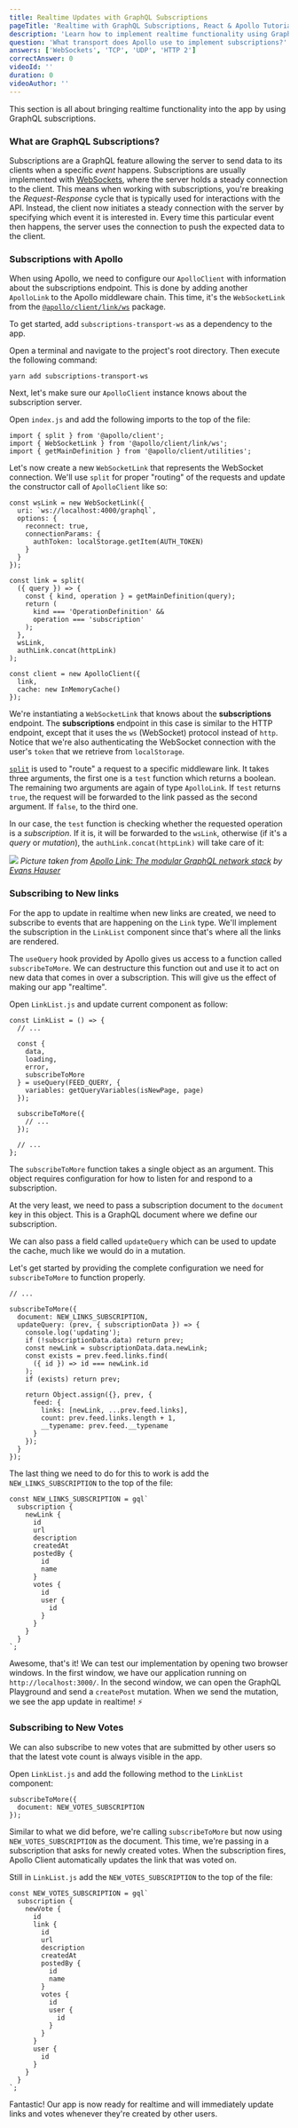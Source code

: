 ```yaml
---
title: Realtime Updates with GraphQL Subscriptions
pageTitle: 'Realtime with GraphQL Subscriptions, React & Apollo Tutorial'
description: 'Learn how to implement realtime functionality using GraphQL subscriptions with Apollo Client & React. The websockets will be handled by subscriptions-transport-ws.'
question: 'What transport does Apollo use to implement subscriptions?'
answers: ['WebSockets', 'TCP', 'UDP', 'HTTP 2']
correctAnswer: 0
videoId: ''
duration: 0
videoAuthor: ''
---
```


This section is all about bringing realtime functionality into the app by using GraphQL subscriptions.

### What are GraphQL Subscriptions?

Subscriptions are a GraphQL feature allowing the server to send data to its clients when a specific _event_ happens. Subscriptions are usually implemented with [WebSockets](https://en.wikipedia.org/wiki/WebSocket), where the server holds a steady connection to the client. This means when working with subscriptions, you're breaking the _Request-Response_ cycle that is typically used for interactions with the API. Instead, the client now initiates a steady connection with the server by specifying which event it is interested in. Every time this particular event then happens, the server uses the connection to push the expected data to the client.

### Subscriptions with Apollo

When using Apollo, we need to configure our `ApolloClient` with information about the subscriptions endpoint. This is done by adding another `ApolloLink` to the Apollo middleware chain. This time, it's the `WebSocketLink` from the [`@apollo/client/link/ws`](https://github.com/apollographql/apollo-link/tree/master/packages/apollo-link-ws) package.

To get started, add `subscriptions-transport-ws` as a dependency to the app.

<Instruction>

Open a terminal and navigate to the project's root directory. Then execute the following command:

```bash(path=".../hackernews-react-apollo")
yarn add subscriptions-transport-ws
```

</Instruction>

Next, let's make sure our `ApolloClient` instance knows about the subscription server.

<Instruction>

Open `index.js` and add the following imports to the top of the file:

```js(path=".../hackernews-react-apollo/src/index.js")
import { split } from '@apollo/client';
import { WebSocketLink } from '@apollo/client/link/ws';
import { getMainDefinition } from '@apollo/client/utilities';
```

Let's now create a new `WebSocketLink` that represents the WebSocket connection. We'll use `split` for proper "routing" of the requests and update the constructor call of `ApolloClient` like so:

```js(path=".../hackernews-react-apollo/src/index.js")
const wsLink = new WebSocketLink({
  uri: `ws://localhost:4000/graphql`,
  options: {
    reconnect: true,
    connectionParams: {
      authToken: localStorage.getItem(AUTH_TOKEN)
    }
  }
});

const link = split(
  ({ query }) => {
    const { kind, operation } = getMainDefinition(query);
    return (
      kind === 'OperationDefinition' &&
      operation === 'subscription'
    );
  },
  wsLink,
  authLink.concat(httpLink)
);

const client = new ApolloClient({
  link,
  cache: new InMemoryCache()
});
```

</Instruction>

We're instantiating a `WebSocketLink` that knows about the **subscriptions** endpoint. The **subscriptions** endpoint in this case is similar to the HTTP endpoint, except that it uses the `ws` (WebSocket) protocol instead of `http`. Notice that we're also authenticating the WebSocket connection with the user's `token` that we retrieve from `localStorage`.

[`split`](https://github.com/apollographql/apollo-link/blob/98eeb1deb0363384f291822b6c18cdc2c97e5bdb/packages/apollo-link/src/link.ts#L33) is used to "route" a request to a specific middleware link. It takes three arguments, the first one is a `test` function which returns a boolean. The remaining two arguments are again of type `ApolloLink`. If `test` returns `true`, the request will be forwarded to the link passed as the second argument. If `false`, to the third one.

In our case, the `test` function is checking whether the requested operation is a _subscription_. If it is, it will be forwarded to the `wsLink`, otherwise (if it's a _query_ or _mutation_), the `authLink.concat(httpLink)` will take care of it:

![](https://cdn-images-1.medium.com/max/720/1*KwnMO21k0d3UbyKWnlbeJg.png)
_Picture taken from [Apollo Link: The modular GraphQL network stack](https://dev-blog.apollodata.com/apollo-link-the-modular-graphql-network-stack-3b6d5fcf9244) by [Evans Hauser](https://twitter.com/EvansHauser)_

### Subscribing to New links

For the app to update in realtime when new links are created, we need to subscribe to events that are happening on the `Link` type. We'll implement the subscription in the `LinkList` component since that's where all the links are rendered.

<Instruction>

The `useQuery` hook provided by Apollo gives us access to a function called `subscribeToMore`. We can destructure this function out and use it to act on new data that comes in over a subscription. This will give us the effect of making our app "realtime".

Open `LinkList.js` and update current component as follow:

```js{}(path=".../hackernews-react-apollo/src/components/LinkList.js")
const LinkList = () => {
  // ...

  const {
    data,
    loading,
    error,
    subscribeToMore
  } = useQuery(FEED_QUERY, {
    variables: getQueryVariables(isNewPage, page)
  });

  subscribeToMore({
    // ...
  });

  // ...
};
```

</Instruction>

The `subscribeToMore` function takes a single object as an argument. This object requires configuration for how to listen for and respond to a subscription.

At the very least, we need to pass a subscription document to the `document` key in this object. This is a GraphQL document where we define our subscription.

We can also pass a field called `updateQuery` which can be used to update the cache, much like we would do in a mutation.

Let's get started by providing the complete configuration we need for `subscribeToMore` to function properly.

```js{}(path=".../hackernews-react-apollo/src/components/LinkList.js")
// ...

subscribeToMore({
  document: NEW_LINKS_SUBSCRIPTION,
  updateQuery: (prev, { subscriptionData }) => {
    console.log('updating');
    if (!subscriptionData.data) return prev;
    const newLink = subscriptionData.data.newLink;
    const exists = prev.feed.links.find(
      ({ id }) => id === newLink.id
    );
    if (exists) return prev;

    return Object.assign({}, prev, {
      feed: {
        links: [newLink, ...prev.feed.links],
        count: prev.feed.links.length + 1,
        __typename: prev.feed.__typename
      }
    });
  }
});
```

<Instruction>

The last thing we need to do for this to work is add the `NEW_LINKS_SUBSCRIPTION` to the top of the file:

```js{}(path=".../hackernews-react-apollo/src/components/LinkList.js")
const NEW_LINKS_SUBSCRIPTION = gql`
  subscription {
    newLink {
      id
      url
      description
      createdAt
      postedBy {
        id
        name
      }
      votes {
        id
        user {
          id
        }
      }
    }
  }
`;
```

</Instruction>

Awesome, that's it! We can test our implementation by opening two browser windows. In the first window, we have our application running on `http://localhost:3000/`. In the second window, we can open the GraphQL Playground and send a `createPost` mutation. When we send the mutation, we see the app update in realtime! ⚡️

### Subscribing to New Votes

We can also subscribe to new votes that are submitted by other users so that the latest vote count is always visible in the app.

<Instruction>

Open `LinkList.js` and add the following method to the `LinkList` component:

```js{}(path=".../hackernews-react-apollo/src/components/LinkList.js")
subscribeToMore({
  document: NEW_VOTES_SUBSCRIPTION
});
```

</Instruction>

Similar to what we did before, we're calling `subscribeToMore` but now using `NEW_VOTES_SUBSCRIPTION` as the document. This time, we're passing in a subscription that asks for newly created votes. When the subscription fires, Apollo Client automatically updates the link that was voted on.

<Instruction>

Still in `LinkList.js` add the `NEW_VOTES_SUBSCRIPTION` to the top of the file:

```js{}(path=".../hackernews-react-apollo/src/components/LinkList.js")
const NEW_VOTES_SUBSCRIPTION = gql`
  subscription {
    newVote {
      id
      link {
        id
        url
        description
        createdAt
        postedBy {
          id
          name
        }
        votes {
          id
          user {
            id
          }
        }
      }
      user {
        id
      }
    }
  }
`;
```

</Instruction>

Fantastic! Our app is now ready for realtime and will immediately update links and votes whenever they're created by other users.

